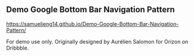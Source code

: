 ## Demo Google Bottom Bar Navigation Pattern

https://samueljeng14.github.io/Demo-Google-Bottom-Bar-Navigation-Pattern/

For demo use only. Originally designed by Aurélien Salomon for Orizon on Dribbble.
